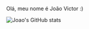Olá, meu nome é João Victor :)

![Joao's GitHub stats](https://github-readme-stats.vercel.app/api?username=joyvixtor&show_icons=true&theme=radical&bg_color=nord)
